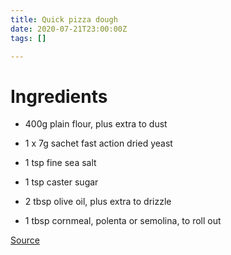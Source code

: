 ```yaml
---
title: Quick pizza dough
date: 2020-07-21T23:00:00Z
tags: []

---
```

# Ingredients

- 400g plain flour, plus extra to dust

- 1 x 7g sachet fast action dried yeast

- 1 tsp fine sea salt

- 1 tsp caster sugar

- 2 tbsp olive oil, plus extra to drizzle

- 1 tbsp cornmeal, polenta or semolina, to roll out

[Source](https://www.sainsburysmagazine.co.uk/recipes/bread/quick-pizza-dough)